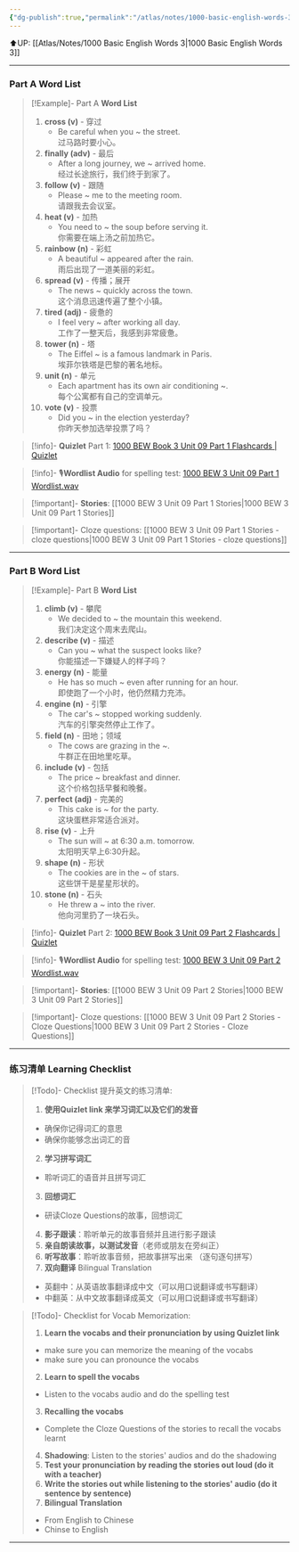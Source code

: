 ```yaml
---
{"dg-publish":true,"permalink":"/atlas/notes/1000-basic-english-words-3-unit-09/","noteIcon":""}
---
```


⬆️UP: [[Atlas/Notes/1000 Basic English Words 3\|1000 Basic English Words 3]]

---
### Part A Word List


> [!Example]- Part A **Word List**
> 1. **cross (v)** - 穿过
>     - Be careful when you ~ the street.  
>         过马路时要小心。
> 2. **finally (adv)** - 最后
>     - After a long journey, we ~ arrived home.  
>         经过长途旅行，我们终于到家了。
> 3. **follow (v)** - 跟随
>     - Please ~ me to the meeting room.  
>         请跟我去会议室。
> 4. **heat (v)** - 加热
>     - You need to ~ the soup before serving it.  
>         你需要在端上汤之前加热它。
> 5. **rainbow (n)** - 彩虹
>     - A beautiful ~ appeared after the rain.  
>         雨后出现了一道美丽的彩虹。
> 6. **spread (v)** - 传播；展开
>     - The news ~ quickly across the town.  
>         这个消息迅速传遍了整个小镇。
> 7. **tired (adj)** - 疲惫的
>     - I feel very ~ after working all day.  
>         工作了一整天后，我感到非常疲惫。
> 8. **tower (n)** - 塔
>     - The Eiffel ~ is a famous landmark in Paris.  
>         埃菲尔铁塔是巴黎的著名地标。
> 9. **unit (n)** - 单元
>     - Each apartment has its own air conditioning ~.  
>         每个公寓都有自己的空调单元。
> 10. **vote (v)** - 投票
>     - Did you ~ in the election yesterday?  
>         你昨天参加选举投票了吗？

> [!info]- **Quizlet** Part 1:  [1000 BEW Book 3 Unit 09 Part 1 Flashcards | Quizlet]()

> [!info]- 🎙️**Wordlist Audio** for spelling test: [1000 BEW 3 Unit 09 Part 1 Wordlist.wav]()

> [!important]- **Stories**: [[1000 BEW 3 Unit 09 Part 1 Stories\|1000 BEW 3 Unit 09 Part 1 Stories]]

> [!important]- Cloze questions: [[1000 BEW 3 Unit 09 Part 1 Stories - cloze questions\|1000 BEW 3 Unit 09 Part 1 Stories - cloze questions]]

---
### Part B Word List

> [!Example]- Part B **Word List**
> 1. **climb (v)** - 攀爬
>     - We decided to ~ the mountain this weekend.  
>         我们决定这个周末去爬山。
> 2. **describe (v)** - 描述
>     - Can you ~ what the suspect looks like?  
>         你能描述一下嫌疑人的样子吗？
> 3. **energy (n)** - 能量
>     - He has so much ~ even after running for an hour.  
>         即使跑了一个小时，他仍然精力充沛。
> 4. **engine (n)** - 引擎
>     - The car's ~ stopped working suddenly.  
>         汽车的引擎突然停止工作了。
> 5. **field (n)** - 田地；领域
>     - The cows are grazing in the ~.  
>         牛群正在田地里吃草。
> 6. **include (v)** - 包括
>     - The price ~ breakfast and dinner.  
>         这个价格包括早餐和晚餐。
> 7. **perfect (adj)** - 完美的
>     - This cake is ~ for the party.  
>         这块蛋糕非常适合派对。
> 8. **rise (v)** - 上升
>     - The sun will ~ at 6:30 a.m. tomorrow.  
>         太阳明天早上6:30升起。
> 9. **shape (n)** - 形状
>     - The cookies are in the ~ of stars.  
>         这些饼干是星星形状的。
> 10. **stone (n)** - 石头
>     - He threw a ~ into the river.  
>         他向河里扔了一块石头。


> [!info]- **Quizlet** Part 2: [1000 BEW Book 3 Unit 09 Part 2 Flashcards | Quizlet]()

> [!info]- 🎙️**Wordlist Audio** for spelling test: [1000 BEW 3 Unit 09 Part 2 Wordlist.wav]()

> [!important]- **Stories**: [[1000 BEW 3 Unit 09 Part 2 Stories\|1000 BEW 3 Unit 09 Part 2 Stories]]

> [!important]- Cloze questions: [[1000 BEW 3 Unit 09 Part 2 Stories - Cloze Questions\|1000 BEW 3 Unit 09 Part 2 Stories - Cloze Questions]]


---- 
### 练习清单 Learning Checklist

> [!Todo]- Checklist 提升英文的练习清单:
> 1. **使用Quizlet link 来学习词汇以及它们的发音** 
>	- 确保你记得词汇的意思 
>	- 确保你能够念出词汇的音 
> 2. **学习拼写词汇** 
>	- 聆听词汇的语音并且拼写词汇 
> 3. **回想词汇**
>	- 研读Cloze Questions的故事，回想词汇 
> 4. **影子跟读**：聆听单元的故事音频并且进行影子跟读 
> 5. **亲自朗读故事，以测试发音**（老师或朋友在旁纠正）
> 6. **听写故事**：聆听故事音频，把故事拼写出来 （逐句逐句拼写）
> 7. **双向翻译** Bilingual Translation 
>	- 英翻中：从英语故事翻译成中文（可以用口说翻译或书写翻译）
>	- 中翻英：从中文故事翻译成英文（可以用口说翻译或书写翻译）

> [!Todo]- Checklist for Vocab Memorization:
> 
> 1. **Learn the vocabs and their pronunciation by using Quizlet link**
>	- make sure you can memorize the meaning of the vocabs
>	- make sure you can pronounce the vocabs
> 2. **Learn to spell the vocabs**
>	- Listen to the vocabs audio and do the spelling test
> 3. **Recalling the vocabs**
>	- Complete the Cloze Questions of the stories to recall the vocabs learnt
> 4. **Shadowing**: Listen to the stories' audios and do the shadowing
> 5. **Test your pronunciation by reading the stories out loud (do it with a teacher)**
> 6. **Write the stories out while listening to the stories' audio (do it sentence by sentence)**
> 7. **Bilingual Translation** 
> 	- From English to Chinese
> 	- Chinse to English


---
